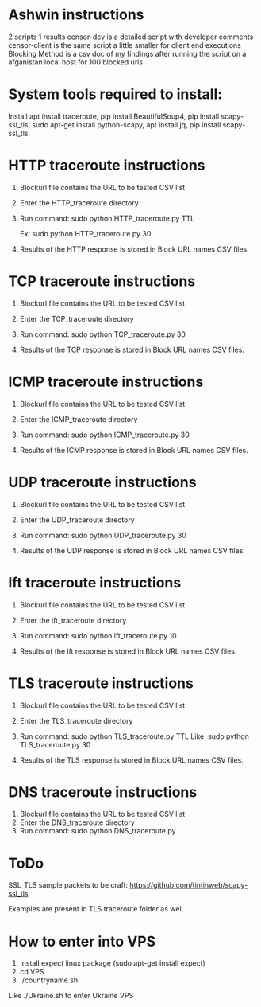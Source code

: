 # Ashwin instructions

2 scripts 1 results
censor-dev is a detailed script with developer comments
censor-client is the same script a little smaller for client end executions
Blocking Method is a csv doc of my findings after running the script on a afganistan local host for 100 blocked urls

# System tools required to install:
Install apt install traceroute, pip install BeautifulSoup4, pip install scapy-ssl_tls, sudo apt-get install python-scapy, apt install jq, pip install scapy-ssl_tls.

# HTTP traceroute instructions

1. Blockurl file contains the URL to be tested CSV list
2. Enter the HTTP_traceroute directory
3. Run command:
	sudo python HTTP_traceroute.py TTL

	Ex: sudo python HTTP_traceroute.py 30

4. Results of the HTTP response is stored in Block URL names CSV files.

# TCP traceroute instructions
1. Blockurl file contains the URL to be tested CSV list
2. Enter the TCP_traceroute directory
3. Run command:
	sudo python TCP_traceroute.py 30

4. Results of the TCP response is stored in Block URL names CSV files.


# ICMP traceroute instructions

1. Blockurl file contains the URL to be tested CSV list
2. Enter the ICMP_traceroute directory
3. Run command:
	sudo python ICMP_traceroute.py 30

4. Results of the ICMP response is stored in Block URL names CSV files.

# UDP traceroute instructions

1. Blockurl file contains the URL to be tested CSV list
2. Enter the UDP_traceroute directory
3. Run command:
	sudo python UDP_traceroute.py 30

4. Results of the UDP response is stored in Block URL names CSV files.

# lft traceroute instructions

1. Blockurl file contains the URL to be tested CSV list
2. Enter the lft_traceroute directory
3. Run command:
	sudo python lft_traceroute.py 10

4. Results of the lft response is stored in Block URL names CSV files.



# TLS traceroute instructions
1. Blockurl file contains the URL to be tested CSV list
2. Enter the TLS_traceroute directory
3. Run command:
	sudo python TLS_traceroute.py TTL
Like:   sudo python TLS_traceroute.py 30

4. Results of the TLS response is stored in Block URL names CSV files.

# DNS traceroute instructions
1. Blockurl file contains the URL to be tested CSV list
2. Enter the DNS_traceroute directory
3. Run command:
	sudo python DNS_traceroute.py 


# ToDo
SSL_TLS sample packets to be craft:
https://github.com/tintinweb/scapy-ssl_tls

Examples are present in TLS traceroute folder as well.

# How to enter into VPS
1. Install expect linux package (sudo apt-get install expect)
2. cd VPS
3. ./countryname.sh 

 Like ./Ukraine.sh to enter Ukraine VPS

 
